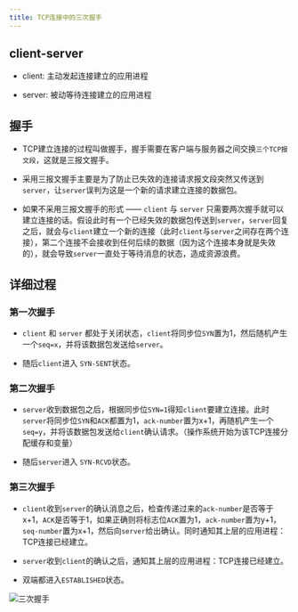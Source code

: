 ```yaml
---
title: TCP连接中的三次握手
---
```

## client-server

- client: 主动发起连接建立的应用进程

- server: 被动等待连接建立的应用进程

## 握手

- TCP建立连接的过程叫做握手，握手需要在客户端与服务器之间交换`三个TCP报文段`，这就是三报文握手。

- 采用三报文握手主要是为了防止已失效的连接请求报文段突然又传送到`server`，让`server`误判为这是一个新的请求建立连接的数据包。

- 如果不采用三报文握手的形式 —— `client` 与 `server` 只需要两次握手就可以建立连接的话。假设此时有一个已经失效的数据包传送到`server`，`server`回复之后，就会与`client`建立一个新的连接（此时`client`与`server`之间存在两个连接），第二个连接不会接收到任何后续的数据（因为这个连接本身就是失效的），就会导致`server`一直处于等待消息的状态，造成资源浪费。

## 详细过程

### 第一次握手

- `client` 和 `server` 都处于关闭状态，`client`将同步位`SYN`置为1，然后随机产生一个`seq=x`，并将该数据包发送给`server`。

- 随后`client`进入 `SYN-SENT`状态。

### 第二次握手

- `server`收到数据包之后，根据同步位`SYN=1`得知`client`要建立连接。此时`server`将同步位`SYN`和`ACK`都置为1，`ack-number`置为x+1，再随机产生一个`seq=y`，并将该数据包发送给`client`确认请求。（操作系统开始为该TCP连接分配缓存和变量）

- 随后`server`进入 `SYN-RCVD`状态。

### 第三次握手

- `client`收到`server`的确认消息之后，检查传递过来的`ack-number`是否等于x+1，`ACK`是否等于1，如果正确则将标志位`ACK`置为1，`ack-number`置为y+1，`seq-number`置为x+1，然后向`server`给出确认。同时通知其上层的应用进程：TCP连接已经建立。

- `server`收到`client`的确认之后，通知其上层的应用进程：TCP连接已经建立。

- 双端都进入`ESTABLISHED`状态。

![三次握手](https://epiphany-platform.oss-cn-hangzhou.aliyuncs.com/network/%E4%B8%89%E6%AC%A1%E6%8F%A1%E6%89%8B.jpeg)
